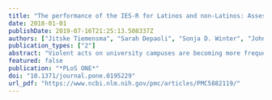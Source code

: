 ```yaml
---
title: "The performance of the IES-R for Latinos and non-Latinos: Assessing measurement invariance"
date: 2018-01-01
publishDate: 2019-07-16T21:25:13.508337Z
authors: ["Jitske Tiemensma", "Sarah Depaoli", "Sonja D. Winter", "John M. Felt", "Holly M. Rus", "Amber C. Arroyo"]
publication_types: ["2"]
abstract: "Violent acts on university campuses are becoming more frequent. Enrollment rates of Latinos at universities is increasing. Research has indicated that youths are more susceptible to trauma, particularly Latinos. Thus, it is imperative to evaluate the validity of commonly used posttraumatic stress measures among Latino college students. The Impact of Event Scale- Revised (IES-R) is one of the most commonly used metrics of posttraumatic stress disorder symptomatology. However, it is largely unknown if the IES-R is measuring the same construct across different sub-samples (e.g. Latino versus non-Latino). The current study aimed to assess measurement invariance for the IES-R between Latino and non-Latino participants. A total of 545 participants completed the IES-R. One- and three-factor scoring solutions were compared using confirmatory factor analyses. Measurement invariance was then evaluated by estimating several multiple-group confirmatory factor analytic models. Four models with an increasing degree of invariance across groups were compared. A significant $χ$ 2 difference test was used to indicate a significant change in model fit between nested models within the measurement invariance testing process. The three-factor scoring solution could not be used for the measurement invariance process because the subscale correlations were too high for estimation (rs 0.92-1.00). Therefore, the one-factor model was used for the invariance testing process. Invariance was met for each level of invariance: Configural, metric, scalar, and strict. All measurement invariance testing results indicated that the one-factor solution for the IES-R was equivalent for the Latino and non-Latino participants."
featured: false
publication: "*PLoS ONE*"
doi: "10.1371/journal.pone.0195229"
url_pdf: "https://www.ncbi.nlm.nih.gov/pmc/articles/PMC5882119/"
---
```


